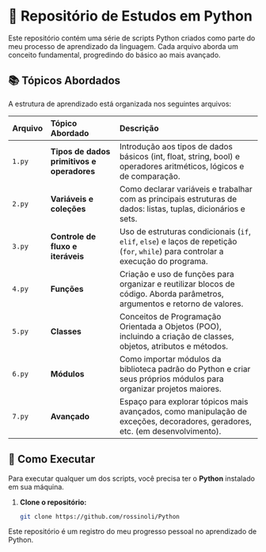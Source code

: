# 🐍 Repositório de Estudos em Python

Este repositório contém uma série de scripts Python criados como parte do meu processo de aprendizado da linguagem. Cada arquivo aborda um conceito fundamental, progredindo do básico ao mais avançado.

## 📚 Tópicos Abordados

A estrutura de aprendizado está organizada nos seguintes arquivos:

| Arquivo | Tópico Abordado | Descrição |
| :--- | :--- | :--- |
| `1.py` | **Tipos de dados primitivos e operadores** | Introdução aos tipos de dados básicos (int, float, string, bool) e operadores aritméticos, lógicos e de comparação. |
| `2.py` | **Variáveis e coleções** | Como declarar variáveis e trabalhar com as principais estruturas de dados: listas, tuplas, dicionários e sets. |
| `3.py` | **Controle de fluxo e iteráveis** | Uso de estruturas condicionais (`if`, `elif`, `else`) e laços de repetição (`for`, `while`) para controlar a execução do programa. |
| `4.py` | **Funções** | Criação e uso de funções para organizar e reutilizar blocos de código. Aborda parâmetros, argumentos e retorno de valores. |
| `5.py` | **Classes** | Conceitos de Programação Orientada a Objetos (POO), incluindo a criação de classes, objetos, atributos e métodos. |
| `6.py` | **Módulos** | Como importar módulos da biblioteca padrão do Python e criar seus próprios módulos para organizar projetos maiores. |
| `7.py` | **Avançado** | Espaço para explorar tópicos mais avançados, como manipulação de exceções, decoradores, geradores, etc. (em desenvolvimento). |

## 🚀 Como Executar

Para executar qualquer um dos scripts, você precisa ter o **Python** instalado em sua máquina.

1. **Clone o repositório:**
   ```bash
   git clone https://github.com/rossinoli/Python

Este repositório é um registro do meu progresso pessoal no aprendizado de Python.
